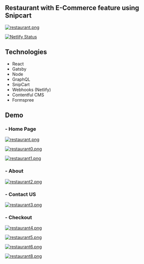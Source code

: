 ## Restaurant with E-Commerce feature using Snipcart

[![restaurant.png](https://i.postimg.cc/C5krYtGw/restaurant.png)](https://restaurant-ecommerce.netlify.app/)

[![Netlify Status](https://api.netlify.com/api/v1/badges/2bb72668-d0d2-4a3c-90bb-39a935176428/deploy-status)](https://app.netlify.com/sites/restaurant-ecommerce/deploys)

## Technologies

- React
- Gatsby
- Node
- GraphQL
- SnipCart
- Webhooks (Netlify)
- Contentful CMS
- Formspree

## Demo

<h3> - Home Page</h3>

[![restaurant.png](https://i.postimg.cc/C5krYtGw/restaurant.png)](https://restaurant-ecommerce.netlify.app/)

[![restaurant0.png](https://i.postimg.cc/rmdYZzz0/restaurant0.png)](https://restaurant-ecommerce.netlify.app/)

[![restaurant1.png](https://i.postimg.cc/zXT41L7T/restaurant1.png)](https://restaurant-ecommerce.netlify.app/)

<h3> - About </h3>

[![restaurant2.png](https://i.postimg.cc/432S1p4R/restaurant2.png)](https://restaurant-ecommerce.netlify.app/)

<h3> - Contact US </h3>

[![restaurant3.png](https://i.postimg.cc/xd1ZH62P/restaurant3.png)](https://restaurant-ecommerce.netlify.app/)

<h3> - Checkout </h3>

[![restaurant4.png](https://i.postimg.cc/gcC15yVY/restaurant4.png)](https://restaurant-ecommerce.netlify.app/)

[![restaurant5.png](https://i.postimg.cc/NG9WpCrJ/restaurant5.png)](https://restaurant-ecommerce.netlify.app/)

[![restaurant6.png](https://i.postimg.cc/rsr3szkX/restaurant6.png)](https://restaurant-ecommerce.netlify.app/)

[![restaurant8.png](https://i.postimg.cc/MTJTPfpX/restaurant8.png)](https://restaurant-ecommerce.netlify.app/)
